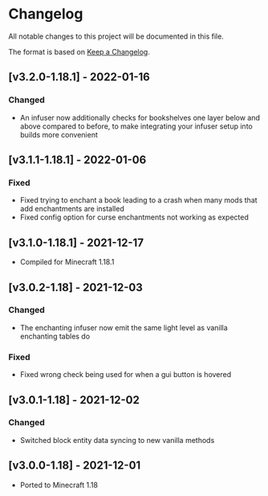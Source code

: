 # Changelog
All notable changes to this project will be documented in this file.

The format is based on [Keep a Changelog].

## [v3.2.0-1.18.1] - 2022-01-16
### Changed
- An infuser now additionally checks for bookshelves one layer below and above compared to before, to make integrating your infuser setup into builds more convenient

## [v3.1.1-1.18.1] - 2022-01-06
### Fixed
- Fixed trying to enchant a book leading to a crash when many mods that add enchantments are installed
- Fixed config option for curse enchantments not working as expected

## [v3.1.0-1.18.1] - 2021-12-17
- Compiled for Minecraft 1.18.1

## [v3.0.2-1.18] - 2021-12-03
### Changed
- The enchanting infuser now emit the same light level as vanilla enchanting tables do
### Fixed
- Fixed wrong check being used for when a gui button is hovered

## [v3.0.1-1.18] - 2021-12-02
### Changed
- Switched block entity data syncing to new vanilla methods

## [v3.0.0-1.18] - 2021-12-01
- Ported to Minecraft 1.18

[Keep a Changelog]: https://keepachangelog.com/en/1.0.0/
